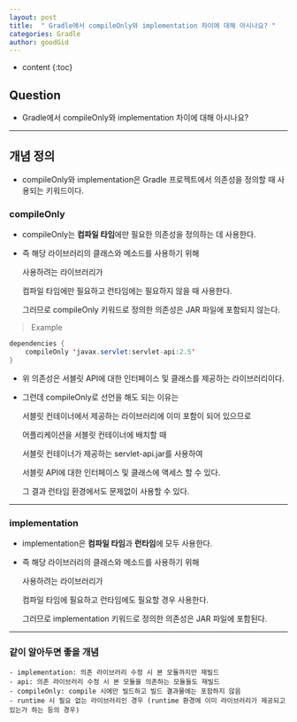 ```yaml
---
layout: post
title:  " Gradle에서 compileOnly와 implementation 차이에 대해 아시나요? "
categories: Gradle
author: goodGid
---
```

* content
{:toc}

## Question

* Gradle에서 compileOnly와 implementation 차이에 대해 아시나요?


---

## 개념 정의

* compileOnly와 implementation은 Gradle 프로젝트에서 의존성을 정의할 때 사용되는 키워드이다.


### compileOnly

* compileOnly는 **컴파일 타임**에만 필요한 의존성을 정의하는 데 사용한다.

* 즉 해당 라이브러리의 클래스와 메소드를 사용하기 위해 
  
  사용하려는 라이브러리가 
  
  컴파일 타임에만 필요하고 런타임에는 필요하지 않을 때 사용한다.

  그러므로 compileOnly 키워드로 정의한 의존성은 JAR 파일에 포함되지 않는다.

> Example

``` java
dependencies {
    compileOnly 'javax.servlet:servlet-api:2.5'
}
```

* 위 의존성은 서블릿 API에 대한 인터페이스 및 클래스를 제공하는 라이브러리이다. 

* 그런데 compileOnly로 선언을 해도 되는 이유는

  서블릿 컨테이너에서 제공하는 라이브러리에 이미 포함이 되어 있으므로

  어플리케이션을 서블릿 컨테이너에 배치할 때

  서블릿 컨테이너가 제공하는 servlet-api.jar를 사용하여 
  
  서블릿 API에 대한 인터페이스 및 클래스에 액세스 할 수 있다.

  그 결과 런타임 환경에서도 문제없이 사용할 수 있다.

---

### implementation

* implementation은 **컴파일 타임**과 **런타임**에 모두 사용한다.

* 즉 해당 라이브러리의 클래스와 메소드를 사용하기 위해 
  
  사용하려는 라이브러리가 
  
  컴파일 타임에 필요하고 런타임에도 필요할 경우 사용한다. 
  
  그러므로 implementation 키워드로 정의한 의존성은 JAR 파일에 포함된다.


---

### 같이 알아두면 좋을 개념

```
- implementation: 의존 라이브러리 수정 시 본 모듈까지만 재빌드
- api: 의존 라이브러리 수정 시 본 모듈을 의존하는 모듈들도 재빌드
- compileOnly: compile 시에만 빌드하고 빌드 결과물에는 포함하지 않음
- runtime 시 필요 없는 라이브러리인 경우 (runtime 환경에 이미 라이브러리가 제공되고 있는가 하는 등의 경우)
```